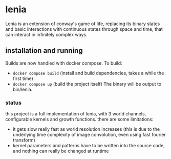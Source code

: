 # lenia

Lenia is an extension of conway's game of life, replacing its binary states and basic interactions with continuous states through space and time, that can interact in infinitely complex ways.


## installation and running

Builds are now handled with docker compose.
To build:
- `docker compose build` (install and build dependencies, takes a while the first time)
- `docker compose up` (build the project itself)
The binary will be output to bin/lenia.


### status

this project is a full implementation of lenia, with 3 world channels, configurable kernels and growth functions. there are some limitations:
- it gets slow really fast as world resolution increases (this is due to the underlying time complexity of image convolution, even using fast fourier transform)
- kernel parameters and patterns have to be written into the source code, and nothing can really be changed at runtime
